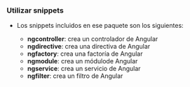 ### Utilizar snippets

- Los snippets incluidos en ese paquete son los siguientes:

    - **ngcontroller**: crea un controlador de Angular
    - **ngdirective**: crea una directiva de Angular
    - **ngfactory**: crea una factoría de Angular
    - **ngmodule**: crea un módulode Angular
    - **ngservice**: crea un servicio de Angular
    - **ngfilter**: crea un filtro de Angular
